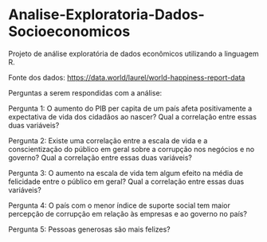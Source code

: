 # Analise-Exploratoria-Dados-Socioeconomicos
Projeto de análise exploratória de dados econômicos utilizando a linguagem R.

Fonte dos dados: https://data.world/laurel/world-happiness-report-data

Perguntas a serem respondidas com a análise:

Pergunta 1: O aumento do PIB per capita de um país afeta positivamente a expectativa de vida dos cidadãos ao nascer? Qual a correlação entre essas duas variáveis?

Pergunta 2: Existe uma correlação entre a escala de vida e a conscientização do público em geral sobre a corrupção nos negócios e no governo? Qual a correlação entre essas duas variáveis?

Pergunta 3: O aumento na escala de vida tem algum efeito na média de felicidade entre o público em geral? Qual a correlação entre essas duas variáveis?

Pergunta 4: O país com o menor índice de suporte social tem maior percepção de corrupção em relação às empresas e ao governo no país?

Pergunta 5: Pessoas generosas são mais felizes?